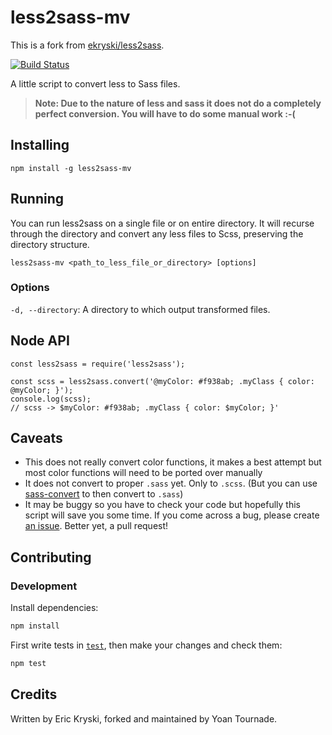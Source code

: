 # less2sass-mv

This is a fork from [ekryski/less2sass](https://github.com/ekryski/less2sass).

[![Build Status](https://travis-ci.org/MonsieurV/less2sass.svg?branch=master)](https://travis-ci.org/MonsieurV/less2sass)

A little script to convert less to Sass files.

> **Note: Due to the nature of less and sass it does not do a completely perfect conversion. You will have to do some manual work :-(**

## Installing

`npm install -g less2sass-mv`

## Running

You can run less2sass on a single file or on entire directory. It will recurse through the directory and convert any less files to Scss, preserving the directory structure.

`less2sass-mv <path_to_less_file_or_directory> [options]`

### Options

`-d, --directory`: A directory to which output transformed files.

## Node API

```
const less2sass = require('less2sass');

const scss = less2sass.convert('@myColor: #f938ab; .myClass { color: @myColor; }');
console.log(scss);
// scss -> $myColor: #f938ab; .myClass { color: $myColor; }'
```

## Caveats

- This does not really convert color functions, it makes a best attempt but most color functions will need to be ported over manually
- It does not convert to proper `.sass` yet. Only to `.scss`. (But you can use [sass-convert](http://sass-lang.com/documentation/#sass-convert) to then convert to `.sass`)
- It may be buggy so you have to check your code but hopefully this script will save you some time. If you come across a bug, please create [an issue](https://github.com/MonsieurV/less2sass/issues). Better yet, a pull request!

## Contributing

### Development

Install dependencies:

```sh
npm install
```

First write tests in [`test`](/test), then make your changes and check them:

```sh
npm test
```

## Credits

Written by Eric Kryski, forked and maintained by Yoan Tournade.
